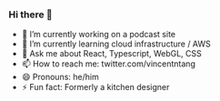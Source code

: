 ### Hi there 👋

- 🔭 I’m currently working on a podcast site
- 🌱 I’m currently learning cloud infrastructure / AWS
- 💬 Ask me about React, Typescript, WebGL, CSS
- 📫 How to reach me: twitter.com/vincentntang
- 😄 Pronouns: he/him
- ⚡ Fun fact: Formerly a kitchen designer

